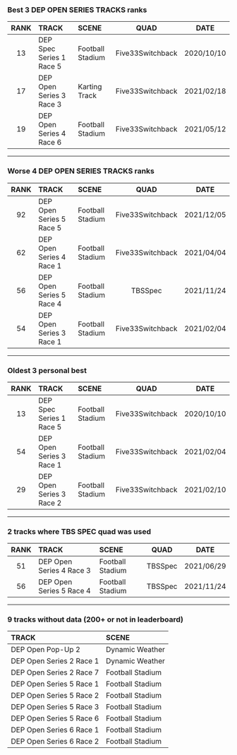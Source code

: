 ### Best 3 DEP OPEN SERIES TRACKS ranks
|RANK|TRACK|SCENE|QUAD|DATE|
|:---:|:---|:---|:---:|:---:|
|13|DEP Spec Series 1 Race 5|Football Stadium|Five33Switchback|2020/10/10|
|17|DEP Open Series 3 Race 3|Karting Track|Five33Switchback|2021/02/18|
|19|DEP Open Series 4 Race 6|Football Stadium|Five33Switchback|2021/05/12|
---
### Worse 4 DEP OPEN SERIES TRACKS ranks
|RANK|TRACK|SCENE|QUAD|DATE|
|:---:|:---|:---|:---:|:---:|
|92|DEP Open Series 5 Race 5|Football Stadium|Five33Switchback|2021/12/05|
|62|DEP Open Series 4 Race 1|Football Stadium|Five33Switchback|2021/04/04|
|56|DEP Open Series 5 Race 4|Football Stadium|TBSSpec|2021/11/24|
|54|DEP Open Series 3 Race 1|Football Stadium|Five33Switchback|2021/02/04|
---
### Oldest 3 personal best
|RANK|TRACK|SCENE|QUAD|DATE|
|:---:|:---|:---|:---:|:---:|
|13|DEP Spec Series 1 Race 5|Football Stadium|Five33Switchback|2020/10/10|
|54|DEP Open Series 3 Race 1|Football Stadium|Five33Switchback|2021/02/04|
|29|DEP Open Series 3 Race 2|Football Stadium|Five33Switchback|2021/02/10|
---
### 2 tracks where TBS SPEC quad was used
|RANK|TRACK|SCENE|QUAD|DATE|
|:---:|:---|:---|:---:|:---:|
|51|DEP Open Series 4 Race 3|Football Stadium|TBSSpec|2021/06/29|
|56|DEP Open Series 5 Race 4|Football Stadium|TBSSpec|2021/11/24|
---
### 9 tracks without data (200+ or not in leaderboard)
|TRACK|SCENE|
|:---|:---|
|DEP Open Pop-Up 2|Dynamic Weather|
|DEP Open Series 2 Race 1|Dynamic Weather|
|DEP Open Series 2 Race 7|Football Stadium|
|DEP Open Series 5 Race 1|Football Stadium|
|DEP Open Series 5 Race 2|Football Stadium|
|DEP Open Series 5 Race 3|Football Stadium|
|DEP Open Series 5 Race 6|Football Stadium|
|DEP Open Series 6 Race 1|Football Stadium|
|DEP Open Series 6 Race 2|Football Stadium|
